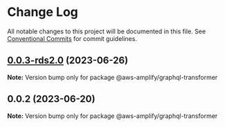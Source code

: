 # Change Log

All notable changes to this project will be documented in this file.
See [Conventional Commits](https://conventionalcommits.org) for commit guidelines.

## [0.0.3-rds2.0](https://github.com/aws-amplify/amplify-category-api/compare/@aws-amplify/graphql-transformer@0.0.2...@aws-amplify/graphql-transformer@0.0.3-rds2.0) (2023-06-26)

**Note:** Version bump only for package @aws-amplify/graphql-transformer

## 0.0.2 (2023-06-20)

**Note:** Version bump only for package @aws-amplify/graphql-transformer
